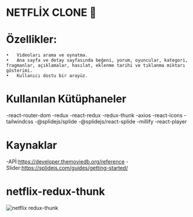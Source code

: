 # NETFLİX CLONE 🎥

# Özellikler:

    •	Videoları arama ve oynatma.
    •	Ana sayfa ve detay sayfasında beğeni, yorum, oyuncular, kategori, fragmanlar, açıklamalar, hasılat, eklenme tarihi ve tıklanma miktarı gösterimi.
    •	Kullanıcı dostu bir arayüz.

# Kullanılan Kütüphaneler

-react-router-dom
-redux
-react-redux
-redux-thunk
-axios
-react-icons
-tailwindcss
-@splidejs/splide
-@splidejs/react-splide
-millify
-react-player

# Kaynaklar

-APİ:https://developer.themoviedb.org/reference
-Slider:https://splidejs.com/guides/getting-started/

# netflix-redux-thunk
![netflix redux-thunk](https://github.com/user-attachments/assets/d84b5a01-decd-4e48-a2f8-42147e7acfc1)

